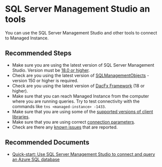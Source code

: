 <properties
	pageTitle="Tools/SQL Server Management Studio"
	description="Tools/SQL Server Management Studio"
	service="microsoft.sql"
	resource="servers"
	authors="jovanpop-msft"
	ms.author="jovanpop"
	displayOrder=""
	selfHelpType="generic"
	supportTopicIds="32637308,32637289,32637253"
	resourceTags=""
	productPesIds="16259"
	cloudEnvironments="Public, BlackForest, Fairfax, MoonCake, USSEC, USNAT"
	articleId="8d88d916-123d-4da3-bdf4-56a7854fecb4"
	ownershipId="AzureData_AzureSQLMI"
/>

# SQL Server Management Studio an tools

You can use the SQL Server Management Studio and other tools to connect to Managed Instance.

## Recommended Steps

- Make sure you are using the latest version of SQL Server Management Studio. Version must be [18.0 or higher](https://docs.microsoft.com/sql/ssms/download-sql-server-management-studio-ssms).
- Check are you using the latest version of [SQLManagementObjects](https://www.nuget.org/packages/Microsoft.SqlServer.SqlManagementObjects) - version 150 or higher is required.
- Check are you using the latest version of [DacFx Framework](https://www.microsoft.com/download/details.aspx?id=57784&WT.mc_id=rss_alldownloads_all) (18 or higher).
- Make sure that you can reach Managed Instance from the computer where you are running queries. Try to test connectivity with the commands like `tns <managed-instance> -1433`.
- Make sure that you are using some of the [supported versions of client libraries](https://docs.microsoft.com/azure/sql-database/sql-database-connect-query#libraries).
- Make sure that you are using correct [connection parameters](https://docs.microsoft.com/azure/sql-database/sql-database-connect-query#tls-considerations-for-sql-database-connectivity).
- Check are there any [known issues](https://docs.microsoft.com/azure/sql-database/sql-database-managed-instance-transact-sql-information#Issues) that are reported.

## **Recommended Documents**

- [Quick-start: Use SQL Server Management Studio to connect and query an Azure SQL database](https://docs.microsoft.com/azure/sql-database/sql-database-connect-query-ssms)
